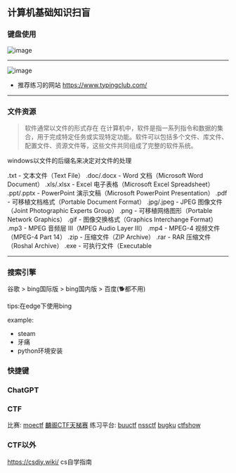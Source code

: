 ## 计算机基础知识扫盲

### 键盘使用
![image](https://img-blog.csdnimg.cn/img_convert/8bb41d7f7451b6285b9e3f84f44d9655.png)

---

![image](https://img-blog.csdnimg.cn/img_convert/2761b7eea2390bec4456f46ba8d31f41.png)

- 推荐练习的网站 https://www.typingclub.com/

---

### 文件资源
> 软件通常以文件的形式存在
> 在计算机中，软件是指一系列指令和数据的集合，用于完成特定任务或实现特定功能。软件可以包括多个文件、库文件、配置文件、资源文件等，这些文件共同组成了完整的软件系统。

windows以文件的后缀名来决定对文件的处理

.txt - 文本文件（Text File）
.doc/.docx - Word 文档（Microsoft Word Document）
.xls/.xlsx - Excel 电子表格（Microsoft Excel Spreadsheet）
.ppt/.pptx - PowerPoint 演示文稿（Microsoft PowerPoint Presentation）
.pdf - 可移植文档格式（Portable Document Format）
.jpg/.jpeg - JPEG 图像文件（Joint Photographic Experts Group）
.png - 可移植网络图形（Portable Network Graphics）
.gif - 图像交换格式（Graphics Interchange Format）
.mp3 - MPEG 音频层 III（MPEG Audio Layer III）
.mp4 - MPEG-4 视频文件（MPEG-4 Part 14）
.zip - 压缩文件（ZIP Archive）
.rar - RAR 压缩文件（Roshal Archive）
.exe - 可执行文件（Executable

---

### 搜索引擎
谷歌 > bing国际版 > bing国内版 > 百度(🐕都不用)

tips:在edge下使用bing

example:
- steam
- 牙痛
- python环境安装
### 快捷键


### 


### ChatGPT


### CTF
比赛:
[moectf](https://ctf.xidian.edu.cn/)
[麟阁CTF天梯赛](https://www.venuskylin.com.cn/#/activity)
练习平台: 
[buuctf](https://buuoj.cn/)
[nssctf](https://www.ctfer.vip/problem)
[bugku](https://ctf.bugku.com/)
[ctfshow](https://ctf.show/)

### CTF以外
https://csdiy.wiki/ cs自学指南




